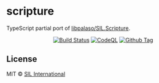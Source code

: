 # scripture

TypeScript partial port of [libpalaso/SIL.Scripture](https://github.com/sillsdev/libpalaso/tree/master/SIL.Scripture).

<div align="center">

[![Build Status][github-actions-status]][github-actions-url]
[![CodeQL][gitghub-codeql-status]][gitghub-codeql-url]
[![Github Tag][github-tag-image]][github-tag-url]

</div>

## License

MIT © [SIL International](https://www.sil.org/)

<!-- define variables used above -->

[github-actions-status]: https://github.com/sillsdev/scripture/workflows/Test/badge.svg
[github-actions-url]: https://github.com/sillsdev/scripture/actions
[gitghub-codeql-status]: https://github.com/sillsdev/scripture/actions/workflows/codeql-analysis.yml/badge.svg
[gitghub-codeql-url]: https://github.com/sillsdev/scripture/actions/workflows/codeql-analysis.yml
[github-tag-image]: https://img.shields.io/github/tag/sillsdev/scripture.svg?label=version
[github-tag-url]: https://github.com/sillsdev/scripture/releases/latest
